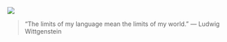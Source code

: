 ![](https://www.codewars.com/users/egor7orlov/badges/small)

> “The limits of my language mean the limits of my world.” — Ludwig Wittgenstein
